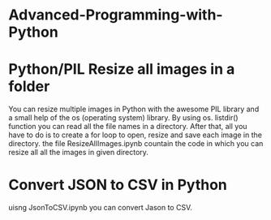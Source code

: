 # Advanced-Programming-with-Python

# Python/PIL Resize all images in a folder
You can resize multiple images in Python with the awesome PIL library and a small help of the os (operating system) library. By using os. listdir() function you can read all the file names in a directory. After that, all you have to do is to create a for loop to open, resize and save each image in the directory.
the file ResizeAllImages.ipynb countain the code in which you can resize all all the images in given directory.

# Convert JSON to CSV in Python

uisng JsonToCSV.ipynb you can convert Jason to CSV.

